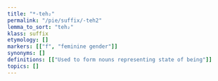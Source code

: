 ```yaml
---
title: "*-teh₂"
permalink: "/pie/suffix/-teh2"
lemma_to_sort: "teh₂"
klass: suffix
etymology: []
markers: [["f", "feminine gender"]]
synonyms: []
definitions: [["Used to form nouns representing state of being"]]
topics: []
---
```

